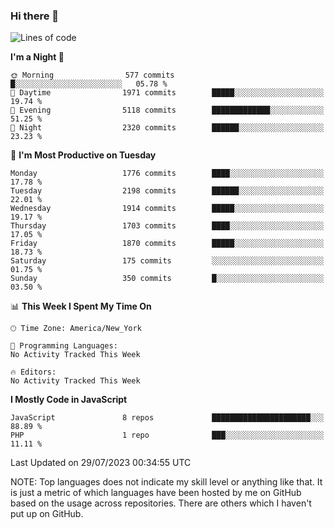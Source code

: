 ### Hi there 👋

<!--
**LynxJinxxy/LynxJinxxy** is a ✨ _special_ ✨ repository because its `README.md` (this file) appears on your GitHub profile.

Here are some ideas to get you started:

- 🔭 I’m currently working on ...
- 🌱 I’m currently learning ...
- 👯 I’m looking to collaborate on ...
- 🤔 I’m looking for help with ...
- 💬 Ask me about ...
- 📫 How to reach me: ...
- 😄 Pronouns: ...
- ⚡ Fun fact: ...
-->

<!--START_SECTION:waka-->
![Lines of code](https://img.shields.io/badge/From%20Hello%20World%20I%27ve%20Written-18.6%20million%20lines%20of%20code-blue)

**I'm a Night 🦉** 

```text
🌞 Morning                577 commits         █░░░░░░░░░░░░░░░░░░░░░░░░   05.78 % 
🌆 Daytime                1971 commits        █████░░░░░░░░░░░░░░░░░░░░   19.74 % 
🌃 Evening                5118 commits        █████████████░░░░░░░░░░░░   51.25 % 
🌙 Night                  2320 commits        ██████░░░░░░░░░░░░░░░░░░░   23.23 % 
```
📅 **I'm Most Productive on Tuesday** 

```text
Monday                   1776 commits        ████░░░░░░░░░░░░░░░░░░░░░   17.78 % 
Tuesday                  2198 commits        ██████░░░░░░░░░░░░░░░░░░░   22.01 % 
Wednesday                1914 commits        █████░░░░░░░░░░░░░░░░░░░░   19.17 % 
Thursday                 1703 commits        ████░░░░░░░░░░░░░░░░░░░░░   17.05 % 
Friday                   1870 commits        █████░░░░░░░░░░░░░░░░░░░░   18.73 % 
Saturday                 175 commits         ░░░░░░░░░░░░░░░░░░░░░░░░░   01.75 % 
Sunday                   350 commits         █░░░░░░░░░░░░░░░░░░░░░░░░   03.50 % 
```


📊 **This Week I Spent My Time On** 

```text
🕑︎ Time Zone: America/New_York

💬 Programming Languages: 
No Activity Tracked This Week

🔥 Editors: 
No Activity Tracked This Week
```

**I Mostly Code in JavaScript** 

```text
JavaScript               8 repos             ██████████████████████░░░   88.89 % 
PHP                      1 repo              ███░░░░░░░░░░░░░░░░░░░░░░   11.11 % 
```




 Last Updated on 29/07/2023 00:34:55 UTC
<!--END_SECTION:waka-->
NOTE: Top languages does not indicate my skill level or anything like that. It is just a metric of which languages have been hosted by me on GitHub based on the usage across repositories. There are others which I haven't put up on GitHub.
